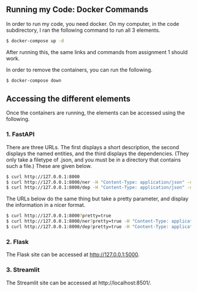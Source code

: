 

## Running my Code: Docker Commands 
In order to run my code, you need docker. 
On my computer, in the code subdirectory,
I ran the following command to run all 3 elements.

```bash
$ docker-compose up -d
```
After running this, the same links and commands from assignment 1 should work.

In order to remove the containers, you can run the following.

```bash
$ docker-compose down
```

## Accessing the different elements
Once the containers are running, the elements can be accessed using the following.

### 1. FastAPI

There are three URLs. 
The first displays a short description, 
the second displays the named entities,
and the third displays the dependencies.
(They only take a filetype of .json, and you must
be in a directory that contains such a file.) 
These are given below. 

```bash
$ curl http://127.0.0.1:8000
$ curl http://127.0.0.1:8000/ner -H "Content-Type: application/json" -d@input.json
$ curl http://127.0.0.1:8000/dep -H "Content-Type: application/json" -d@input.json
```

The URLs below do the same thing but take a
pretty parameter, and display the information
in a nicer format. 

```bash
$ curl http://127.0.0.1:8000?pretty=true
$ curl http://127.0.0.1:8000/ner?pretty=true -H "Content-Type: application/json" -d@input.json
$ curl http://127.0.0.1:8000/dep?pretty=true -H "Content-Type: application/json" -d@input.json
```


### 2. Flask
 

The Flask site can be accessed at http://127.0.0.1:5000.


### 3. Streamlit

The Streamlit site can be accessed at  http://localhost:8501/.
